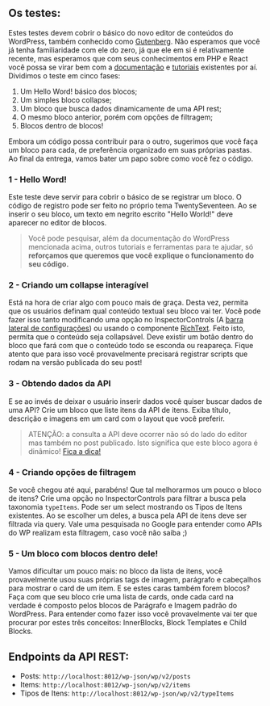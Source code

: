 ## Os testes:

Estes testes devem cobrir o básico do novo editor de conteúdos do WordPress, também conhecido como [Gutenberg](https://wordpress.org/gutenberg/). Não esperamos que você já tenha familiaridade com ele do zero, já que ele em si é relativamente recente, mas esperamos que com seus conhecimentos em PHP e React você possa se virar bem com a [documentação](https://developer.wordpress.org/block-editor/developers/) e [tutoriais](https://developer.wordpress.org/block-editor/tutorials/) existentes por aí. Dividimos o teste em cinco fases:

1. Um Hello Word! básico dos blocos;
2. Um simples bloco collapse;
3. Um bloco que busca dados dinamicamente de uma API rest;
4. O mesmo bloco anterior, porém com opções de filtragem;
5. Blocos dentro de blocos!

Embora um código possa contribuir para o outro, sugerimos que você faça um bloco para cada, de preferência organizado em suas próprias pastas. Ao final da entrega, vamos bater um papo sobre como você fez o código.

### 1 - Hello Word!

Este teste deve servir para cobrir o básico de se registrar um bloco. O código de registro pode ser feito no próprio tema TwentySeventeen. Ao se inserir o seu bloco, um texto em negrito escrito "Hello World!" deve aparecer no editor de blocos.

> Você pode pesquisar, além da documentação do WordPress mencionada acima, outros tutoriais e ferramentas para te ajudar, só **reforçamos que queremos que você explique o funcionamento do seu código.**

### 2 - Criando um collapse interagível

Está na hora de criar algo com pouco mais de graça. Desta vez, permita que os usuários definam qual conteúdo textual seu bloco vai ter. Você pode fazer isso tanto modificando uma opção no InspectorControls (A [barra lateral de configurações](https://developer.wordpress.org/block-editor/tutorials/block-tutorial/block-controls-toolbar-and-sidebar/)) ou usando o componente [RichText](https://developer.wordpress.org/block-editor/developers/richtext/).
Feito isto, permita que o conteúdo seja collapsável. Deve existir um botão dentro do bloco que fará com que o conteúdo todo se esconda ou reapareça. Fique atento que para isso você provavelmente precisará registrar scripts que rodam na versão publicada do seu post!

### 3 - Obtendo dados da API

E se ao invés de deixar o usuário inserir dados você quiser buscar dados de uma API? Crie um bloco que liste itens da API de itens. Exiba título, descrição e imagens em um card com o layout que você preferir.

> ATENÇÃO: a consulta a API deve ocorrer não só do lado do editor mas também no post publicado. Isto significa que este bloco agora é dinâmico! [Fica a dica!](https://developer.wordpress.org/block-editor/tutorials/block-tutorial/creating-dynamic-blocks/)

### 4 - Criando opções de filtragem

Se você chegou até aqui, parabéns! Que tal melhorarmos um pouco o bloco de itens? Crie uma opção no InspectorControls para filtrar a busca pela taxonomia `typeItems`. Pode ser um select mostrando os Tipos de Itens existentes. Ao se escolher um deles, a busca pela API de itens deve ser filtrada via query. Vale uma pesquisada no Google para entender como APIs do WP realizam esta filtragem, caso você não saiba ;)

### 5 - Um bloco com blocos dentro dele!

Vamos dificultar um pouco mais: no bloco da lista de itens, você provavelmente usou suas próprias tags de imagem, parágrafo e cabeçalhos para mostrar o card de um item. E se estes caras também forem blocos? Faça com que seu bloco crie uma lista de cards, onde cada card na verdade é composto pelos blocos de Parágrafo e Imagem padrão do WordPress. Para entender como fazer isso você provavelmente vai ter que procurar por estes três conceitos: InnerBlocks, Block Templates e Child Blocks.

## Endpoints da API REST:

- Posts: `http://localhost:8012/wp-json/wp/v2/posts`
- Items: `http://localhost:8012/wp-json/wp/v2/items`
- Tipos de Itens: `http://localhost:8012/wp-json/wp/v2/typeItems`
